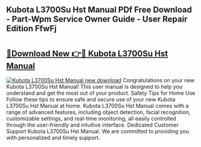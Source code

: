 ## Kubota L3700Su Hst Manual PDf Free Download - Part-Wpm Service Owner Guide - User Repair Edition FfwFj

# <h2><a href="http://bc66306.oget.top/?id=Kubota+L3700Su+Hst+Manual">🔗Download New 👉🔴 Kubota L3700Su Hst Manual</a></h2>

[![Kubota L3700Su Hst Manual new download](https://i.imgur.com/5g1atiW.png)](http://bc66306.oget.top/?id=Kubota+L3700Su+Hst+Manual)
Congratulations on your new Kubota L3700Su Hst Manual! This user manual is designed to help you understand and get the most out of your product. Safety Tips for Home Use Follow these tips to ensure safe and secure use of your new Kubota L3700Su Hst Manual at home. Kubota L3700Su Hst Manual comes with a range of advanced features, including object detection, facial recognition, customizable settings, and real-time monitoring, all easily controlled through the user-friendly and intuitive interface. Dedicated Customer Support Kubota L3700Su Hst Manual. We are committed to providing you with personalized and timely support.
